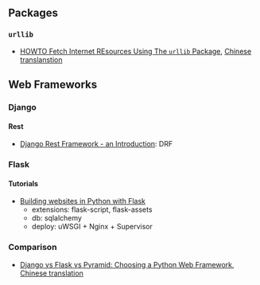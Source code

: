 
## Packages

### `urllib`

- [HOWTO Fetch Internet REsources Using The `urllib` Package](https://docs.python.org/3.4/howto/urllib2.html), [Chinese translanstion](http://python.jobbole.com/81398/)

## Web Frameworks

### Django

#### Rest

- [Django Rest Framework - an Introduction](https://realpython.com/blog/python/django-rest-framework-quick-start/): DRF

### Flask

#### Tutorials

- [Building websites in Python with Flask](http://maximebf.com/blog/2012/10/building-websites-in-python-with-flask/)
	- extensions: flask-script, flask-assets
	- db: sqlalchemy
	- deploy: uWSGI + Nginx + Supervisor


### Comparison

- [Django vs Flask vs Pyramid: Choosing a Python Web Framework](https://www.airpair.com/python/posts/django-flask-pyramid), [Chinese translation](http://python.jobbole.com/81396/)

